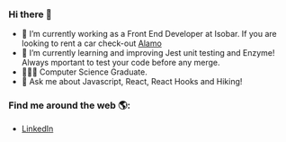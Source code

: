 ### Hi there 👋

- 🔭 I’m currently working as a Front End Developer at Isobar. If you are looking to rent a car check-out [Alamo](https://www.alamo.com/en/home.html)
- 🌱 I’m currently learning and improving Jest unit testing and Enzyme! Always mportant to test your code before any merge.
- 👩🏼‍💻 Computer Science Graduate.
- 💬 Ask me about Javascript, React, React Hooks and Hiking!

### Find me around the web 🌎:
- <a href="https://www.linkedin.com/in/angelajraymond">LinkedIn</a>
